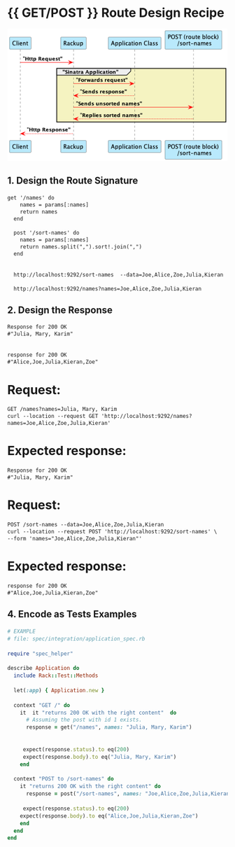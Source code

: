 # {{ GET/POST }} Route Design Recipe

![Sequence diagram for Web](docs/sort-names-diagram.png?raw=true "Web Project sequence diagram")


## 1. Design the Route Signature
```
get '/names' do
    names = params[:names]
    return names    
  end

  post '/sort-names' do
    names = params[:names]
    return names.split(",").sort!.join(",")
  end

  
  http://localhost:9292/sort-names  --data=Joe,Alice,Zoe,Julia,Kieran
  
  http://localhost:9292/names?names=Joe,Alice,Zoe,Julia,Kieran
  ```
## 2. Design the Response

```
Response for 200 OK
#"Julia, Mary, Karim"


response for 200 OK
#"Alice,Joe,Julia,Kieran,Zoe"

```
# Request:
```
GET /names?names=Julia, Mary, Karim
curl --location --request GET 'http://localhost:9292/names?names=Joe,Alice,Zoe,Julia,Kieran'
```
# Expected response:

```
Response for 200 OK
#"Julia, Mary, Karim"
```
# Request:
```
POST /sort-names --data=Joe,Alice,Zoe,Julia,Kieran
curl --location --request POST 'http://localhost:9292/sort-names' \
--form 'names="Joe,Alice,Zoe,Julia,Kieran"'
```
# Expected response:
```
response for 200 OK
#"Alice,Joe,Julia,Kieran,Zoe"
```

## 4. Encode as Tests Examples

```ruby
# EXAMPLE
# file: spec/integration/application_spec.rb

require "spec_helper"

describe Application do
  include Rack::Test::Methods

  let(:app) { Application.new }

  context "GET /" do
    it  it "returns 200 OK with the right content"  do
      # Assuming the post with id 1 exists.
      response = get("/names", names: "Julia, Mary, Karim")


     expect(response.status).to eq(200)
     expect(response.body).to eq("Julia, Mary, Karim")
    end

  context "POST to /sort-names" do
    it "returns 200 OK with the right content" do
      response = post("/sort-names", names: "Joe,Alice,Zoe,Julia,Kieran")

     expect(response.status).to eq(200)
    expect(response.body).to eq("Alice,Joe,Julia,Kieran,Zoe")
    end
  end
end
```


